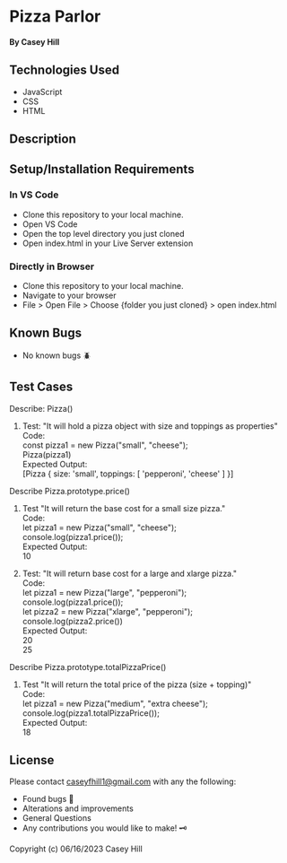 # Pizza Parlor

#### By Casey Hill

####

## Technologies Used

- JavaScript
- CSS
- HTML

## Description

## Setup/Installation Requirements

### In VS Code

- Clone this repository to your local machine.
- Open VS Code
- Open the top level directory you just cloned
- Open index.html in your Live Server extension

### Directly in Browser

- Clone this repository to your local machine.
- Navigate to your browser
- File > Open File > Choose {folder you just cloned} > open index.html

## Known Bugs

- No known bugs :beetle:

## **Test Cases**

Describe: Pizza()

1. Test: "It will hold a pizza object with size and toppings as properties"<br>
   Code:<br>
   const pizza1 = new Pizza("small", "cheese");<br>
   Pizza(pizza1)<br>
   Expected Output:<br>
   [Pizza { size: 'small', toppings: [ 'pepperoni', 'cheese' ] }]<br>

Describe Pizza.prototype.price()

1. Test "It will return the base cost for a small size pizza."<br>
   Code:<br>
   let pizza1 = new Pizza("small", "cheese");<br>
   console.log(pizza1.price());<br>
   Expected Output:<br>
   10<br>

2. Test: "It will return base cost for a large and xlarge pizza."<br>
   Code:<br>
   let pizza1 = new Pizza("large", "pepperoni");<br>
   console.log(pizza1.price());<br>
   let pizza2 = new Pizza("xlarge", "pepperoni");<br>
   console.log(pizza2.price())<br>
   Expected Output:<br>
   20<br>
   25<br>

Describe Pizza.prototype.totalPizzaPrice()

1. Test "It will return the total price of the pizza (size + topping)"<br>
   Code:<br>
   let pizza1 = new Pizza("medium", "extra cheese");<br>
   console.log(pizza1.totalPizzaPrice());<br>
   Expected Output:<br>
   18<br>

## License

Please contact caseyfhill1@gmail.com with any the following:

- Found bugs :lady_beetle:
- Alterations and improvements
- General Questions
- Any contributions you would like to make! :old_key:

Copyright (c) 06/16/2023 Casey Hill
